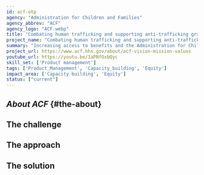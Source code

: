 ```yaml
---
id: acf-otp
agency: "Administration for Children and Families"
agency_abbrev: "ACF"
agency_logo: "ACF.webp"
title: "Combating human trafficking and supporting anti-trafficking grant recipients"
project_name: "Combating human trafficking and supporting anti-trafficking grant recipients"
summary: "Increasing access to benefits and the Administration for Children and Families’ capacity to serve individuals who have experienced human trafficking by improving the reporting experience for anti-trafficking grant recipients, reducing barriers to services, informing more resilient National Human Trafficking Hotline operations, and disrupting the scalability of human trafficking schemes."
project_url: https://www.acf.hhs.gov/about/acf-vision-mission-values
youtube_url: https://youtu.be/1aPNfOxbQyc
skill_set: ['Product management']
tags: ['Product_Management', 'Capacity_building', 'Equity']
impact_area: ['Capacity building', 'Equity']
status: ["current"]
---
```

## *About ACF* {#the-about}

## The challenge

## The approach

## The solution 

